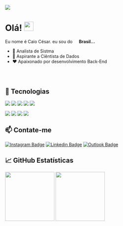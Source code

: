 ![](https://komarev.com/ghpvc/?username=caiocof&color=blue)

<!-- More info, tips and tricks for making GitHub Profile README can be found in my article at https://towardsdatascience.com/build-a-stunning-readme-for-your-github-profile-9b80434fe5d7 -->

# Olá! <img src="https://raw.githubusercontent.com/MartinHeinz/MartinHeinz/master/wave.gif" width="30px">

Eu nome é Caio César. eu sou do <img src="https://cdn-icons-png.flaticon.com/512/3909/3909370.png" width="13"/> <b>Brasil...</b>

- 🔭 Analista de Sistma
- 🌱 Aspirante a Ciêntista de Dados
- ❤️ Apaixonado por desenvolvimento Back-End

<br>
<br>

## 🔧 Tecnologias
![](https://img.shields.io/badge/Python-informational?style=flat&logo=python&logoColor=white&color=blue)
![](https://img.shields.io/badge/Docker-informational?style=flat&logo=Docker&logoColor=white&color=blue)
![](https://img.shields.io/badge/Selenium-informational?style=flat&logo=Selenium&logoColor=white&color=blue)
![](https://img.shields.io/badge/Django-informational?style=flat&logo=django&logoColor=white&color=blue)
![](https://img.shields.io/badge/Node-informational?style=flat&logo=javascript&logoColor=white&color=blue)

![](https://img.shields.io/badge/MySQL-informational?style=flat&logo=MySQL&logoColor=white&color=blue)
![](https://img.shields.io/badge/PostgreSQL-informational?style=flat&logo=Postgresql&logoColor=white&color=blue)
![](https://img.shields.io/badge/Selenium-informational?style=flat&logo=Selenium&logoColor=white&color=blue)
![](https://img.shields.io/badge/PHP-informational?style=flat&logo=PHP&logoColor=white&color=blue)


## 📫 Contate-me
[![Instagram Badge](https://img.shields.io/badge/-@Caiocof21-informational?style=flat&logo=instagram&logoColor=white&color=blue&link=https://www.instagram.com/Caiocof21/)](https://www.instagram.com/Caiocof21/) 
[![Linkedin Badge](https://img.shields.io/badge/-Caio%20Cesar-informational?style=flat&logo=Linkedin&logoColor=white&color=blue&link=https://www.linkedin.com/in/Caiocof21/)](https://www.linkedin.com/in/Caiocof21/) 
[![Outlook Badge](https://img.shields.io/badge/-caiooliveira3652@outlook.com-informational?style=flat&logo=Gmail&logoColor=white&color=blue&link=mailto:caiooliveira3652@outlook.com)](mailto:caiooliveira3652@outlook.com)

## &#x1f4c8; GitHub Estatísticas
<img height="160" src="https://github-readme-stats.vercel.app/api?username=caiocof&show_icons=true&theme=vision-friendly-dark"> <img height="160" src="https://github-readme-stats.vercel.app/api/top-langs/?username=caiocof&langs_count=5&layout=compact&theme=vision-friendly-dark">

